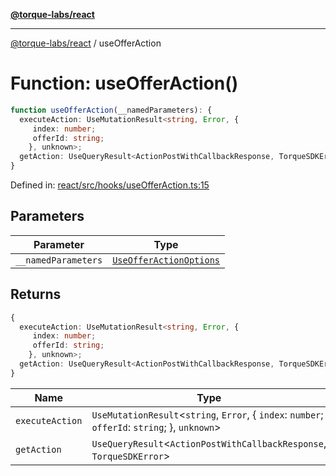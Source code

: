 [**@torque-labs/react**](../README.md)

***

[@torque-labs/react](../README.md) / useOfferAction

# Function: useOfferAction()

```ts
function useOfferAction(__namedParameters): {
  executeAction: UseMutationResult<string, Error, {
     index: number;
     offerId: string;
    }, unknown>;
  getAction: UseQueryResult<ActionPostWithCallbackResponse, TorqueSDKError>;
}
```

Defined in: [react/src/hooks/useOfferAction.ts:15](https://github.com/torque-labs/monorepo/blob/2ebf07140779767733d669c69d4b6e369a4193c3/packages/react/src/hooks/useOfferAction.ts#L15)

## Parameters

| Parameter | Type |
| ------ | ------ |
| `__namedParameters` | [`UseOfferActionOptions`](../interfaces/UseOfferActionOptions.md) |

## Returns

```ts
{
  executeAction: UseMutationResult<string, Error, {
     index: number;
     offerId: string;
    }, unknown>;
  getAction: UseQueryResult<ActionPostWithCallbackResponse, TorqueSDKError>;
}
```

| Name | Type |
| ------ | ------ |
| `executeAction` | `UseMutationResult`\<`string`, `Error`, \{ `index`: `number`; `offerId`: `string`; \}, `unknown`\> |
| `getAction` | `UseQueryResult`\<`ActionPostWithCallbackResponse`, `TorqueSDKError`\> |
